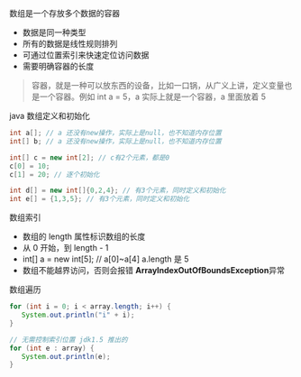 数组是一个存放多个数据的容器

- 数据是同一种类型
- 所有的数据是线性规则排列
- 可通过位置索引来快速定位访问数据
- 需要明确容器的长度

> 容器，就是一种可以放东西的设备，比如一口锅，从广义上讲，定义变量也是一个容器。例如 int a = 5，a 实际上就是一个容器，a 里面放着 5

java 数组定义和初始化

```java
int a[]; // a 还没有new操作，实际上是null，也不知道内存位置
int[] b; // a 还没有new操作，实际上是null，也不知道内存位置

int[] c = new int[2]; // c有2个元素，都是0
c[0] = 10;
c[1] = 20; // 逐个初始化

int d[] = new int[]{0,2,4}; // 有3个元素，同时定义和初始化
int e[] = {1,3,5}; // 有3个元素，同时定义和初始化
```

数组索引

- 数组的 length 属性标识数组的长度
- 从 0 开始，到 length - 1
- int[] a = new int[5]; // a[0]~a[4] a.length 是 5
- 数组不能越界访问，否则会报错 **ArrayIndexOutOfBoundsException**异常

数组遍历

```java
for (int i = 0; i < array.length; i++) {
   System.out.println("i" + i);
}

// 无需控制索引位置 jdk1.5 推出的
for (int e : array) {
   System.out.println(e);
}
```
